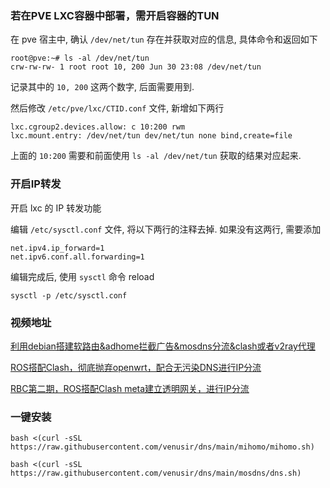 
### 若在PVE LXC容器中部署，需开启容器的TUN 

在 pve 宿主中, 确认 `/dev/net/tun` 存在并获取对应的信息, 具体命令和返回如下

```
root@pve:~# ls -al /dev/net/tun
crw-rw-rw- 1 root root 10, 200 Jun 30 23:08 /dev/net/tun
```

记录其中的 `10, 200` 这两个数字, 后面需要用到.

然后修改 `/etc/pve/lxc/CTID.conf` 文件, 新增如下两行

```
lxc.cgroup2.devices.allow: c 10:200 rwm
lxc.mount.entry: /dev/net/tun dev/net/tun none bind,create=file
```

上面的 `10:200` 需要和前面使用 `ls -al /dev/net/tun` 获取的结果对应起来.

### 开启IP转发

开启 lxc 的 IP 转发功能

编辑 `/etc/sysctl.conf` 文件, 将以下两行的注释去掉. 如果没有这两行, 需要添加

```
net.ipv4.ip_forward=1
net.ipv6.conf.all.forwarding=1
```

编辑完成后, 使用 `sysctl` 命令 reload

```
sysctl -p /etc/sysctl.conf
```

### 视频地址

[利用debian搭建软路由&adhome拦截广告&mosdns分流&clash或者v2ray代理](https://www.youtube.com/watch?v=jGR1LE7Bdf0)

[ROS搭配Clash，彻底抛弃openwrt，配合无污染DNS进行IP分流](https://www.youtube.com/watch?v=eOr8yrp4KWk&t=777s)

[RBC第二期，ROS搭配Clash meta建立透明网关，进行IP分流](https://www.youtube.com/watch?v=Tnl75GunY9w)

### 一键安装

```
bash <(curl -sSL https://raw.githubusercontent.com/venusir/dns/main/mihomo/mihomo.sh)
```

```
bash <(curl -sSL https://raw.githubusercontent.com/venusir/dns/main/mosdns/dns.sh)
```